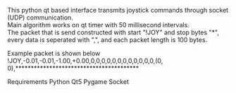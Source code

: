 This python qt based interface transmits joystick commands through socket (UDP) communication.  
Main algorithm works on qt timer with 50 millisecond intervals.  
The packet that is send constructed with start "!JOY" and stop bytes "*", every data is seperated with ",", and each packet length is 100 bytes.   

Example packet is shown below  
!JOY,-0.01,-0.01,-1.00,+0.00,0,0,0,0,0,0,0,0,0,0,0,0,(0, 0),****************************************  

Requirements
Python 
Qt5
Pygame
Socket